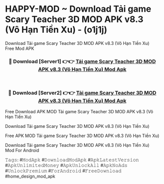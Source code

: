 # HAPPY-MOD ~ Download Tải game Scary Teacher 3D MOD APK v8.3 (Vô Hạn Tiền Xu) - (o1j1j)
Download Tải game Scary Teacher 3D MOD APK v8.3 (Vô Hạn Tiền Xu) Free Mod APK

<div align="center">
<h3>🔴 Download [Server1] 👉👉 <a href="https://apk-comot.site?title=Tải_game_Scary_Teacher_3D_MOD_APK_v8.3_(Vô_Hạn_Tiền_Xu)">Tải game Scary Teacher 3D MOD APK v8.3 (Vô Hạn Tiền Xu) Mod Apk</a></h3><br>

<h3>🔴 Download [Server2] 👉👉 <a href="https://apk-comot.site?title=Tải_game_Scary_Teacher_3D_MOD_APK_v8.3_(Vô_Hạn_Tiền_Xu)">Tải game Scary Teacher 3D MOD APK v8.3 (Vô Hạn Tiền Xu) Mod Apk</a></h3>
</div>


Free Download APK MOD Tải game Scary Teacher 3D MOD APK v8.3 (Vô Hạn Tiền Xu)

Download Tải game Scary Teacher 3D MOD APK v8.3 (Vô Hạn Tiền Xu) 

Free APK MOD Tải game Scary Teacher 3D MOD APK v8.3 (Vô Hạn Tiền Xu) 

Download Tải game Scary Teacher 3D MOD APK v8.3 (Vô Hạn Tiền Xu) Mod For Android

𝚃𝚊𝚐𝚜: #𝙼𝚘𝚍𝙰𝚙𝚔 #𝙳𝚘𝚠𝚗𝚕𝚘𝚊𝚍𝙼𝚘𝚍𝙰𝚙𝚔 #𝙰𝚙𝚔𝙻𝚊𝚝𝚎𝚜𝚝𝚅𝚎𝚛𝚜𝚒𝚘𝚗 #𝙰𝚙𝚔𝚄𝚗𝚕𝚒𝚖𝚒𝚝𝚎𝚍𝙼𝚘𝚗𝚎𝚢 #𝙰𝚙𝚔𝚄𝚗𝚕𝚘𝚌𝚔𝙰𝚕𝚕 #𝙰𝚙𝚔𝙽𝚘𝙰𝚍𝚜 #𝚄𝚗𝚕𝚘𝚌𝚔𝙿𝚛𝚎𝚖𝚒𝚞𝚖 #𝙵𝚘𝚛𝙰𝚗𝚍𝚛𝚘𝚒𝚍 #𝙵𝚛𝚎𝚎𝙳𝚘𝚠𝚗𝚕𝚘𝚊𝚍 #home_design_mod_apk